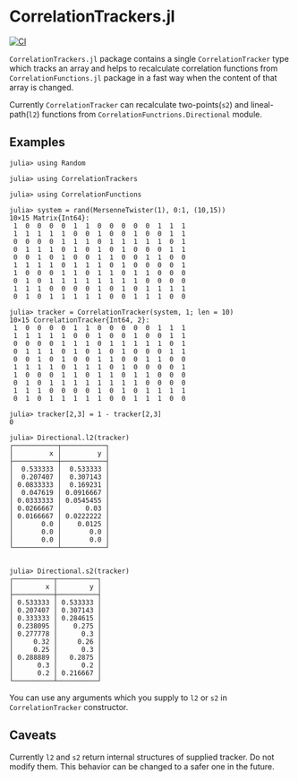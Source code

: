 # CorrelationTrackers.jl
[![CI](https://github.com/shamazmazum/CorrelationTrackers.jl/actions/workflows/test.yml/badge.svg)](https://github.com/shamazmazum/CorrelationTrackers.jl/actions/workflows/test.yml)

`CorrelationTrackers.jl` package contains a single `CorrelationTracker` type
which tracks an array and helps to recalculate correlation functions from
`CorrelationFunctions.jl` package in a fast way when the content of that array
is changed.

Currently `CorrelationTracker` can recalculate two-points(`s2`) and
lineal-path(`l2`) functions from `CorrelationFunctrions.Directional` module.

## Examples

``` jldoctest
julia> using Random

julia> using CorrelationTrackers

julia> using CorrelationFunctions

julia> system = rand(MersenneTwister(1), 0:1, (10,15))
10×15 Matrix{Int64}:
 1  0  0  0  0  1  1  0  0  0  0  0  1  1  1
 1  1  1  1  1  0  0  1  0  0  1  0  0  1  1
 0  0  0  0  1  1  1  0  1  1  1  1  1  0  1
 0  1  1  1  0  1  0  1  0  1  0  0  0  1  1
 0  0  1  0  1  0  0  1  1  0  0  1  1  0  0
 1  1  1  1  0  1  1  1  0  1  0  0  0  0  1
 1  0  0  0  1  1  0  1  1  0  1  1  0  0  0
 0  1  0  1  1  1  1  1  1  1  1  0  0  0  0
 1  1  1  0  0  0  0  1  0  1  0  1  1  1  1
 0  1  0  1  1  1  1  1  0  0  1  1  1  0  0

julia> tracker = CorrelationTracker(system, 1; len = 10)
10×15 CorrelationTracker{Int64, 2}:
 1  0  0  0  0  1  1  0  0  0  0  0  1  1  1
 1  1  1  1  1  0  0  1  0  0  1  0  0  1  1
 0  0  0  0  1  1  1  0  1  1  1  1  1  0  1
 0  1  1  1  0  1  0  1  0  1  0  0  0  1  1
 0  0  1  0  1  0  0  1  1  0  0  1  1  0  0
 1  1  1  1  0  1  1  1  0  1  0  0  0  0  1
 1  0  0  0  1  1  0  1  1  0  1  1  0  0  0
 0  1  0  1  1  1  1  1  1  1  1  0  0  0  0
 1  1  1  0  0  0  0  1  0  1  0  1  1  1  1
 0  1  0  1  1  1  1  1  0  0  1  1  1  0  0

julia> tracker[2,3] = 1 - tracker[2,3]
0

julia> Directional.l2(tracker)
┌───────────┬───────────┐
│         x │         y │
├───────────┼───────────┤
│  0.533333 │  0.533333 │
│  0.207407 │  0.307143 │
│ 0.0833333 │  0.169231 │
│  0.047619 │ 0.0916667 │
│ 0.0333333 │ 0.0545455 │
│ 0.0266667 │      0.03 │
│ 0.0166667 │ 0.0222222 │
│       0.0 │    0.0125 │
│       0.0 │       0.0 │
│       0.0 │       0.0 │
└───────────┴───────────┘


julia> Directional.s2(tracker)
┌──────────┬──────────┐
│        x │        y │
├──────────┼──────────┤
│ 0.533333 │ 0.533333 │
│ 0.207407 │ 0.307143 │
│ 0.333333 │ 0.284615 │
│ 0.238095 │    0.275 │
│ 0.277778 │      0.3 │
│     0.32 │     0.26 │
│     0.25 │      0.3 │
│ 0.288889 │   0.2875 │
│      0.3 │      0.2 │
│      0.2 │ 0.216667 │
└──────────┴──────────┘

```

You can use any arguments which you supply to `l2` or `s2` in
`CorrelationTracker` constructor.

## Caveats

Currently `l2` and `s2` return internal structures of supplied tracker. Do not
modify them. This behavior can be changed to a safer one in the future.

